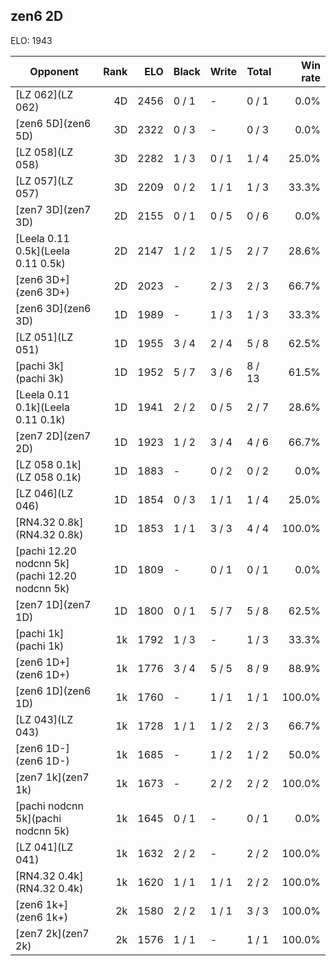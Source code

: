 ## zen6 2D ##

ELO: 1943

Opponent | Rank | ELO | Black | Write | Total | Win rate
---------|-----:|----:|-------|-------|-------|-------:
[LZ 062](LZ 062) | 4D | 2456 | 0 / 1 | - | 0 / 1 | 0.0%
[zen6 5D](zen6 5D) | 3D | 2322 | 0 / 3 | - | 0 / 3 | 0.0%
[LZ 058](LZ 058) | 3D | 2282 | 1 / 3 | 0 / 1 | 1 / 4 | 25.0%
[LZ 057](LZ 057) | 3D | 2209 | 0 / 2 | 1 / 1 | 1 / 3 | 33.3%
[zen7 3D](zen7 3D) | 2D | 2155 | 0 / 1 | 0 / 5 | 0 / 6 | 0.0%
[Leela 0.11 0.5k](Leela 0.11 0.5k) | 2D | 2147 | 1 / 2 | 1 / 5 | 2 / 7 | 28.6%
[zen6 3D+](zen6 3D+) | 2D | 2023 | - | 2 / 3 | 2 / 3 | 66.7%
[zen6 3D](zen6 3D) | 1D | 1989 | - | 1 / 3 | 1 / 3 | 33.3%
[LZ 051](LZ 051) | 1D | 1955 | 3 / 4 | 2 / 4 | 5 / 8 | 62.5%
[pachi 3k](pachi 3k) | 1D | 1952 | 5 / 7 | 3 / 6 | 8 / 13 | 61.5%
[Leela 0.11 0.1k](Leela 0.11 0.1k) | 1D | 1941 | 2 / 2 | 0 / 5 | 2 / 7 | 28.6%
[zen7 2D](zen7 2D) | 1D | 1923 | 1 / 2 | 3 / 4 | 4 / 6 | 66.7%
[LZ 058 0.1k](LZ 058 0.1k) | 1D | 1883 | - | 0 / 2 | 0 / 2 | 0.0%
[LZ 046](LZ 046) | 1D | 1854 | 0 / 3 | 1 / 1 | 1 / 4 | 25.0%
[RN4.32 0.8k](RN4.32 0.8k) | 1D | 1853 | 1 / 1 | 3 / 3 | 4 / 4 | 100.0%
[pachi 12.20 nodcnn 5k](pachi 12.20 nodcnn 5k) | 1D | 1809 | - | 0 / 1 | 0 / 1 | 0.0%
[zen7 1D](zen7 1D) | 1D | 1800 | 0 / 1 | 5 / 7 | 5 / 8 | 62.5%
[pachi 1k](pachi 1k) | 1k | 1792 | 1 / 3 | - | 1 / 3 | 33.3%
[zen6 1D+](zen6 1D+) | 1k | 1776 | 3 / 4 | 5 / 5 | 8 / 9 | 88.9%
[zen6 1D](zen6 1D) | 1k | 1760 | - | 1 / 1 | 1 / 1 | 100.0%
[LZ 043](LZ 043) | 1k | 1728 | 1 / 1 | 1 / 2 | 2 / 3 | 66.7%
[zen6 1D-](zen6 1D-) | 1k | 1685 | - | 1 / 2 | 1 / 2 | 50.0%
[zen7 1k](zen7 1k) | 1k | 1673 | - | 2 / 2 | 2 / 2 | 100.0%
[pachi nodcnn 5k](pachi nodcnn 5k) | 1k | 1645 | 0 / 1 | - | 0 / 1 | 0.0%
[LZ 041](LZ 041) | 1k | 1632 | 2 / 2 | - | 2 / 2 | 100.0%
[RN4.32 0.4k](RN4.32 0.4k) | 1k | 1620 | 1 / 1 | 1 / 1 | 2 / 2 | 100.0%
[zen6 1k+](zen6 1k+) | 2k | 1580 | 2 / 2 | 1 / 1 | 3 / 3 | 100.0%
[zen7 2k](zen7 2k) | 2k | 1576 | 1 / 1 | - | 1 / 1 | 100.0%
